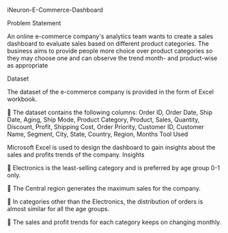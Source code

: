 iNeuron-E-Commerce-Dashboard

Problem Statement

An online e-commerce company's analytics team wants to create a sales dashboard to evaluate sales based on different product categories. The business aims to provide people more choice over product categories so they may choose one and can observe the trend month- and product-wise as appropriate

Dataset

The dataset of the e-commerce company is provided in the form of Excel workbook. 

 The dataset contains the following columns: Order ID, Order Date, Ship Date, Aging, Ship Mode, Product Category, Product, Sales, Quantity, Discount, Profit, Shipping Cost, Order Priority, Customer ID, Customer Name, Segment, City, State, Country, Region, Months
Tool Used

Microsoft Excel is used to design the dashboard to gain insights about the sales and profits trends of the company.
Insights

 Electronics is the least-selling category and is preferred by age group 0-1 only. 

 The Central region generates the maximum sales for the company. 

 In categories other than the Electronics, the distribution of orders is almost similar for all the age groups. 

 The sales and profit trends for each category keeps on changing monthly.
